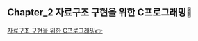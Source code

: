 ## Chapter_2 자료구조 구현을 위한 C프로그래밍🎯

[자료구조 구현을 위한 C프로그래밍👉](https://github.com/HongryeolSeong/StudyDataStructure21/tree/main/02Chapter "Chapter2")
<br>
<br>
